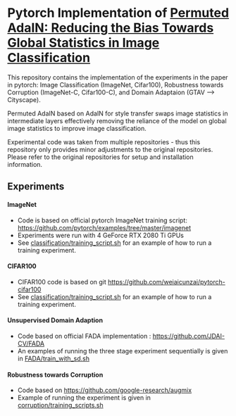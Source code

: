 # Pytorch Implementation of [Permuted AdaIN: Reducing the Bias Towards Global Statistics in Image Classification](https://arxiv.org/abs/2010.05785)

This repository contains the implementation of the experiments in the paper in pytorch: Image Classification (ImageNet, Cifar100), Robustness towards Corruption (ImageNet-C, Cifar100-C), and Domain Adaptaion (GTAV --> Cityscape).

Permuted AdaIN based on AdaIN for style transfer swaps image statistics in intermediate layers effectively removing the reliance of the model on global image statistics to improve image classification. 

Experimental code was taken from multiple repositories - thus this repository only provides minor adjustments to the original repositories.
Please refer to the original repositories for setup and installation information.

## Experiments

#### ImageNet
   - Code is based on official pytorch ImageNet training script: https://github.com/pytorch/examples/tree/master/imagenet
   - Experiments were run with 4 GeForce RTX 2080 Ti GPUs
   - See [classification/training_script.sh](https://github.com/onuriel/PermutedAdaIN/blob/main/classification/training_scripts.sh) for an example of how to run a training experiment.
   
#### CIFAR100
 - CIFAR100 code is based on git https://github.com/weiaicunzai/pytorch-cifar100
 - See [classification/training_script.sh](https://github.com/onuriel/PermutedAdaIN/blob/main/classification/training_scripts.sh) for an example of how to run a training experiment.

#### Unsupervised Domain Adaption
 - Code based on official FADA implementation : https://github.com/JDAI-CV/FADA
 - An examples of running the three stage experiment sequentially is given in [FADA/train_with_sd.sh](https://github.com/onuriel/PermutedAdaIN/blob/main/FADA/train_with_sd.sh)

#### Robustness towards Corruption
 - Code based on https://github.com/google-research/augmix
 - Example of running the experiment is given in [corruption/training_scripts.sh](https://github.com/onuriel/PermutedAdaIN/blob/main/corruption/training_scripts.sh)
 
